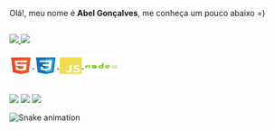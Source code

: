 <p>Olá!, meu nome é <strong>Abel Gonçalves</strong>, me conheça um pouco abaixo =)</p>

##
 <div>
  <a href="https://github.com/abel56">
  <img height="170em" src="https://github-readme-stats.vercel.app/api?username=abel56&show_icons=true&theme=merko&include_all_commits=true&count_private=true"/>
  <img height="100em" src="https://github-readme-stats.vercel.app/api/top-langs/?username=abel56&layout=compact&langs_count=7&theme=merko"/>
</div>
 
 <div style="display: inline_block"><br>
  <img align="center" alt="Abel-HTML" height="30" width="40" src="https://raw.githubusercontent.com/devicons/devicon/master/icons/html5/html5-original.svg">
  <img align="center" alt="Abel-CSS" height="30" width="40" src="https://raw.githubusercontent.com/devicons/devicon/master/icons/css3/css3-original.svg">
  <img align="center" alt="Abel-Js" height="30" width="40" src="https://raw.githubusercontent.com/devicons/devicon/master/icons/javascript/javascript-plain.svg">
  <img align="center" alt="Abel-Js" height="40" width="60" src="https://raw.githubusercontent.com/devicons/devicon/master/icons/nodejs/nodejs-plain-wordmark.svg">  
</div>
  
  ##
  
  <div> 
  <a href = "mailto:abeldev56@gmail.com"><img src="https://img.shields.io/badge/-Gmail-%23333?style=for-the-badge&logo=gmail&logoColor=white" target="_blank"></a>
  <a href="https://www.linkedin.com/in/abel-goncalves-572736218" target="_blank"><img src="https://img.shields.io/badge/-LinkedIn-%230077B5?style=for-the-badge&logo=linkedin&logoColor=white" target="_blank"></a> 
    <a href="https://www.linkedin.com/in/abel-goncalves-572736218" target="_blank"><img src="https://img.shields.io/badge/Facebook-1877F2?style=for-the-badge&logo=facebook&logoColor=white" target="_blank"></a> 

</div>

  	 
  ![Snake animation](https://github.com/abel56/abel56/blob/output/github-contribution-grid-snake.svg)
   

